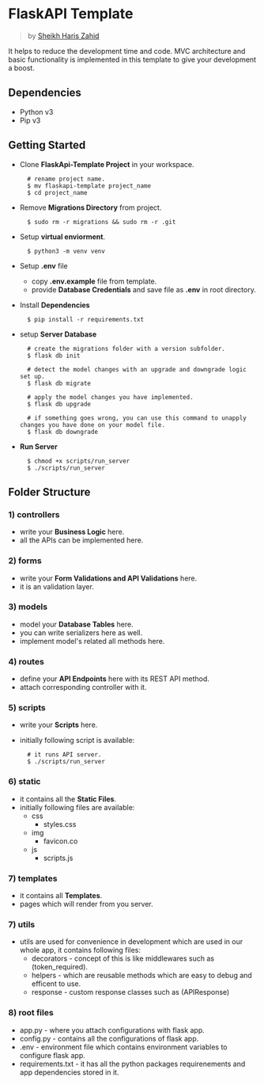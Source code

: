 # FlaskAPI Template

> by [Sheikh Haris Zahid](https://github.com/Sheikhharis50)

It helps to reduce the development time and code. MVC architecture and basic functionality is implemented in this template to give your development a boost.

## Dependencies

- Python v3
- Pip v3

## Getting Started

- Clone **FlaskApi-Template Project** in your workspace.

        # rename project name.
        $ mv flaskapi-template project_name
        $ cd project_name

- Remove **Migrations Directory** from project.

        $ sudo rm -r migrations && sudo rm -r .git

- Setup **virtual enviorment**.

        $ python3 -m venv venv

- Setup **.env** file

  - copy **.env.example** file from template.
  - provide **Database Credentials** and save file as **.env** in root directory.

- Install **Dependencies**

        $ pip install -r requirements.txt 

- setup **Server Database**

        # create the migrations folder with a version subfolder.
        $ flask db init
        
        # detect the model changes with an upgrade and downgrade logic set up.
        $ flask db migrate
        
        # apply the model changes you have implemented.
        $ flask db upgrade
        
        # if something goes wrong, you can use this command to unapply changes you have done on your model file.
        $ flask db downgrade

- **Run Server**

        $ chmod +x scripts/run_server
        $ ./scripts/run_server 

## Folder Structure

### 1) controllers

- write your **Business Logic** here.
- all the APIs can be implemented here.

### 2) forms

- write your **Form Validations and API Validations** here.
- it is an validation layer.

### 3) models

- model your **Database Tables** here.
- you can write serializers here as well.
- implement model's related all methods here.

### 4) routes

- define your **API Endpoints** here with its REST API method.
- attach corresponding controller with it.

### 5) scripts

- write your **Scripts** here.
- initially following script is available:

        # it runs API server.
        $ ./scripts/run_server

### 6) static

- it contains all the **Static Files**.
- initially following files are available:
  - css
    - styles.css
  - img
    - favicon.co
  - js
    - scripts.js
  
### 7) templates

- it contains all **Templates**.
- pages which will render from you server.

### 7) utils

- utils are used for convenience in development which are used in our whole app, it contains following files:
  - decorators - concept of this is like middlewares such as (token_required).
  - helpers - which are reusable methods which are easy to debug and efficent to use.
  - response - custom response classes such as (APIResponse)

### 8) root files

- app.py - where you attach configurations with flask app.
- config.py - contains all the configurations of flask app.
- .env - environment file which contains environment variables to configure flask app.
- requirements.txt - it has all the python packages requirenements and app dependencies stored in it.
